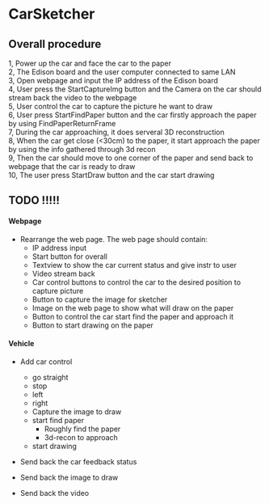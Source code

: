 # CarSketcher

## Overall procedure
1, Power up the car and face the car to the paper  
2, The Edison board and the user computer connected to same LAN  
3, Open webpage and input the IP address of the Edison board  
4, User press the StartCaptureImg button and the Camera on the car should stream back the video to the webpage  
5, User control the car to capture the picture he want to draw  
6, User press StartFindPaper button and the car firstly approach the paper by using FindPaperReturnFrame  
7, During the car approaching, it does serveral 3D reconstruction  
8, When the car get close (<30cm) to the paper, it start approach the paper by using the info gathered through 3d recon  
9, Then the car should move to one corner of the paper and send back to webpage that the car is ready to draw  
10, The user press StartDraw button and the car start drawing  


## TODO !!!!!  
#### Webpage

* Rearrange the web page. The web page should contain:
  - IP address input
  - Start button for overall 
  - Textview to show the car current status and give instr to user
  - Video stream back
  - Car control buttons to control the car to the desired position to capture picture
  - Button to capture the image for sketcher
  - Image on the web page to show what will draw on the paper
  - Button to control the car start find the paper and approach it
  - Button to start drawing on the paper  
  
#### Vehicle

* Add car control
  - go straight
  - stop
  - left
  - right
  - Capture the image to draw
  - start find paper
    - Roughly find the paper
    - 3d-recon to approach
  - start drawing  
  
* Send back the car feedback status  
* Send back the image to draw
* Send back the video

  
  
  
  
  
  
  
  
  
  
  
  
  
  
  
  
  
